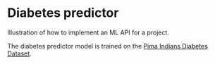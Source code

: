 # Diabetes predictor

Illustration of how to implement an ML API for a project.

The diabetes predictor model is trained on the [Pima Indians Diabetes Dataset](https://www.kaggle.com/uciml/pima-indians-diabetes-database).
